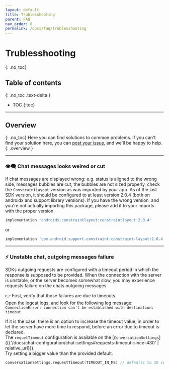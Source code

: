 ```yaml
---
layout: default
title: Trublesshooting 
parent: FAQ
nav_order: 8
permalink: /docs/faq/trublesshooting
---
```


# Trublesshooting
{: .no_toc}

## Table of contents
{: .no_toc .text-delta }

- TOC
{:toc}

---

## Overview
{: .no_toc}
Here you can find solutions to common problems.
if you can't find your solution here, you can [post your issue](), and we'll be happy to help.
{: .overview }

---

### 👁️‍🗨️ Chat messages looks weired or cut

If chat messages are displayed wrong: e.g. status is aligned to the wrong side, messages bubbles are cut, the bubbles are not sized properly,  check the `ConstraintLayout` version as was imported by your app. As of the last SDK version, it should be configured to at least version 2.0.4 (both on androidx and support library versions).
If you have the wrong version, and you're not actually importing this package, please add it to your imports with the proper version.
```gradle
implementation 'androidx.constraintlayout:constraintlayout:2.0.4'
```
or
```gradle
implementation 'com.android.support.constraint:constraint-layout:2.0.4'
```

---

### ⚡ Unstable chat, outgoing messages failure 
SDKs outgoing requests are configured with a timeout period in which the response is supposed to be provided.
When the connection with the server is unstable, or the server becomes somewhat slow, you may experience requests failure on the chats outgoing messages.   

👉 First, verify that those failures are due to timeouts.   
Open the logcat logs, and look for the following log message:   
`ConnectionError: connection can't be established with destination: timeout`

If it is the case, there is an option to increase the timeout value, in order to let the server have more time to respond, before an error due to timeout is declared.   
The `requetTimeout` configuration is available on the [`ConversationSettings`]({{'/docs/chat-configuration/chat-settings#requests-timeout-since-430' | relative_url}}).   
Try setting a bigger value than the provided default.

```kotlin
conversationSettings.requestTimeout(TIMEOUT_IN_MS) // defaults to 30 sec.
```

